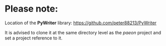 # Please note:

Location of the  **PyWriter**  library: https://github.com/peter88213/PyWriter

It is advised to clone it at the same directory level as the  *paeon*  project and set a project reference to it. 